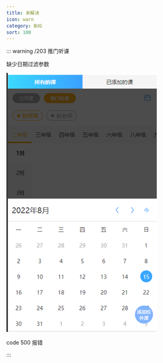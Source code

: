 ```yaml
---
title: 未解决
icon: warn
category: BUG
sort: 100
---
```


::: warning /203 推门听课

缺少日期过滤参数

![](assets/20220815_001955_ToListenClass-NeedDate.png)

code 500 报错

:::
